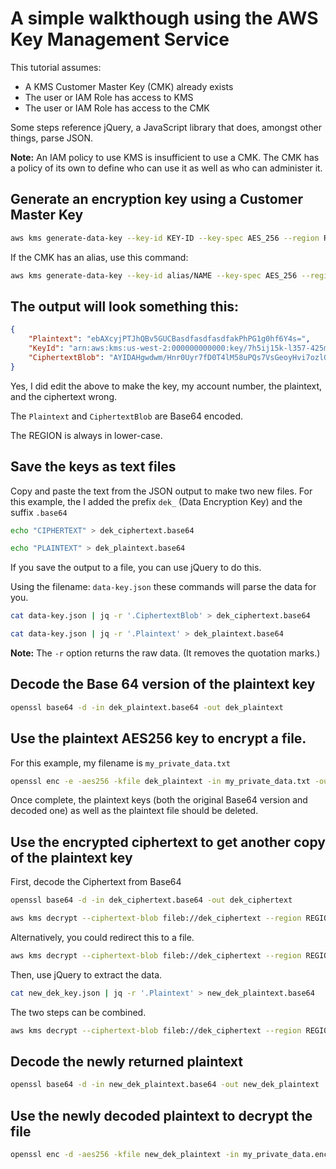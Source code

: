 # A simple walkthough using the AWS Key Management Service

This tutorial assumes:

* A KMS Customer Master Key (CMK) already exists
* The user or IAM Role has access to KMS
* The user or IAM Role has access to the CMK

Some steps reference jQuery, a JavaScript library that does, amongst other things, parse JSON.  

**Note:** An IAM policy to use KMS is insufficient to use a CMK.  The CMK has a policy of its own to define who can use it as well as who can administer it.

## Generate an encryption key using a Customer Master Key

```bash
aws kms generate-data-key --key-id KEY-ID --key-spec AES_256 --region REGION
```
If the CMK has an alias, use this command:

```bash
aws kms generate-data-key --key-id alias/NAME --key-spec AES_256 --region REGION
```

## The output will look something this:

```json
{
    "Plaintext": "ebAXcyjPTJhQBv5GUCBasdfasdfasdfakPhPG1g0hf6Y4s=",
    "KeyId": "arn:aws:kms:us-west-2:000000000000:key/7h5ij15k-l357-425m-8978-n02opq68530",
    "CiphertextBlob": "AYIDAHgwdwm/Hnr0Uyr7fD0T4lM58uPQs7VsGeoyHvi7ozlGLAE0ot6dZ9LFXBSVt4RfrnQEAAAAfjB8BgkqhkiG9w0BBwagbzBtAgEAMGgGCSqGSIb3DQEHATAeB123456BZQMEAS4wEQQMKArNWUaVG8QN5viUAgEQgDvOx3AXakKYH9k8d3CoTcwxDBchKWF8euIbQwQhxpadKFhk7dSpZbJhHPexhNn4yMD9Qh0aAHUVckFq2w=="
}
```

Yes, I did edit the above to make the key, my account number, the plaintext, and the ciphertext wrong.

The `Plaintext` and `CiphertextBlob` are Base64 encoded.

The REGION is always in lower-case.

## Save the keys as text files

Copy and paste the text from the JSON output to make two new files.  For this example, the I added the prefix `dek_` (Data Encryption Key) and the suffix `.base64`

```bash
echo "CIPHERTEXT" > dek_ciphertext.base64
```

```bash
echo "PLAINTEXT" > dek_plaintext.base64
```

If you save the output to a file, you can use jQuery to do this.

Using the filename: `data-key.json` these commands will parse the data for you.

```bash
cat data-key.json | jq -r '.CiphertextBlob' > dek_ciphertext.base64
```

```bash
cat data-key.json | jq -r '.Plaintext' > dek_plaintext.base64
```

**Note:** The `-r` option returns the raw data.  (It removes the quotation marks.)

## Decode the Base 64 version of the plaintext key

```bash
openssl base64 -d -in dek_plaintext.base64 -out dek_plaintext
```

## Use the plaintext AES256 key to encrypt a file.

For this example, my filename is `my_private_data.txt`

```bash
openssl enc -e -aes256 -kfile dek_plaintext -in my_private_data.txt -out my_private_data.encrypted
```

Once complete, the plaintext keys (both the original Base64 version and decoded one) as well as the plaintext file should be deleted.  

## Use the encrypted ciphertext to get another copy of the plaintext key

First, decode the Ciphertext from Base64

```bash
openssl base64 -d -in dek_ciphertext.base64 -out dek_ciphertext
```

```bash
aws kms decrypt --ciphertext-blob fileb://dek_ciphertext --region REGION
```

Alternatively, you could redirect this to a file.

```bash
aws kms decrypt --ciphertext-blob fileb://dek_ciphertext --region REGION > new_dek_key.json
```

Then, use jQuery to extract the data.

```bash
cat new_dek_key.json | jq -r '.Plaintext' > new_dek_plaintext.base64
```

The two steps can be combined.

```bash
aws kms decrypt --ciphertext-blob fileb://dek_ciphertext --region REGION | jq -r '.Plaintext' > new_dek_plaintext.base64
```
## Decode the newly returned plaintext

```bash
openssl base64 -d -in new_dek_plaintext.base64 -out new_dek_plaintext
```

## Use the newly decoded plaintext to decrypt the file

```bash
openssl enc -d -aes256 -kfile new_dek_plaintext -in my_private_data.encrypted -out my_private_data.decrypted
```


